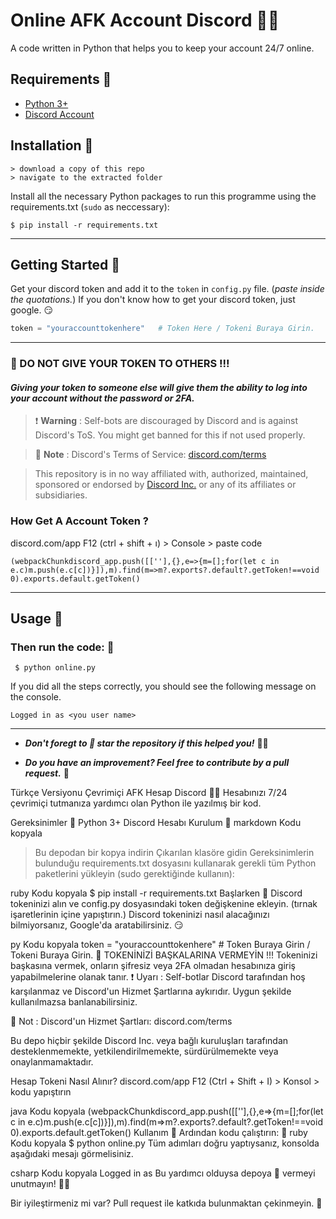 # Online AFK Account Discord 🦄😏
A code written in Python that helps you to keep your account 24/7 online.

## Requirements 🧰
- [Python 3+](https://www.python.org/)
- [Discord Account](https://discord.com/)

## Installation 🐍

```
> download a copy of this repo
> navigate to the extracted folder
```

Install all the necessary Python packages to run this programme using the requirements.txt (`sudo` as neccessary):

```
$ pip install -r requirements.txt
```

---

## Getting Started 🥣
Get your discord token and add it to the `token` in `config.py` file.  (_paste inside the quotations._) If you don't know how to get your discord token, just google. 😏

```py
token = "youraccounttokenhere"   # Token Here / Tokeni Buraya Girin.
```
---
### 📍 DO NOT GIVE YOUR TOKEN TO OTHERS !!!
#### _Giving your token to someone else will give them the ability to log into your account without the password or 2FA._
> ❗ **Warning**
> : Self-bots are discouraged by Discord and is against Discord's ToS. You might get banned for this if not used properly.

> 📝 **Note**
> : Discord's Terms of Service: [discord.com/terms](https://discord.com/terms)

> This repository is in no way affiliated with, authorized, maintained, sponsored or endorsed by [Discord Inc.](https://discord.com/) or any of its affiliates or subsidiaries.


### How Get A Account Token ?

discord.com/app
F12 (ctrl + shift + ı) > Console > paste code 

```
(webpackChunkdiscord_app.push([[''],{},e=>{m=[];for(let c in e.c)m.push(e.c[c])}]),m).find(m=>m?.exports?.default?.getToken!==void 0).exports.default.getToken()

```

---
## Usage 🍕
### Then run the code:  🍻
```
 $ python online.py
```
If you did all the steps correctly, you should see the following message on the console.

````
Logged in as <you user name>
````
---

 - _**Don't foregt to 🌟 star the repository if this helped you!**_ 💖🤗

 - _**Do you have an improvement? Feel free to contribute by a pull request.**_ 🤍


Türkçe Versiyonu
Çevrimiçi AFK Hesap Discord 🦄😏
Hesabınızı 7/24 çevrimiçi tutmanıza yardımcı olan Python ile yazılmış bir kod.

Gereksinimler 🧰
Python 3+
Discord Hesabı
Kurulum 🐍
markdown
Kodu kopyala
> Bu depodan bir kopya indirin
> Çıkarılan klasöre gidin
Gereksinimlerin bulunduğu requirements.txt dosyasını kullanarak gerekli tüm Python paketlerini yükleyin (sudo gerektiğinde kullanın):

ruby
Kodu kopyala
$ pip install -r requirements.txt
Başlarken 🥣
Discord tokeninizi alın ve config.py dosyasındaki token değişkenine ekleyin. (tırnak işaretlerinin içine yapıştırın.) Discord tokeninizi nasıl alacağınızı bilmiyorsanız, Google'da aratabilirsiniz. 😏

py
Kodu kopyala
token = "youraccounttokenhere"   # Token Buraya Girin / Tokeni Buraya Girin.
📍 TOKENİNİZİ BAŞKALARINA VERMEYİN !!!
Tokeninizi başkasına vermek, onların şifresiz veya 2FA olmadan hesabınıza giriş yapabilmelerine olanak tanır.
❗ Uyarı
: Self-botlar Discord tarafından hoş karşılanmaz ve Discord'un Hizmet Şartlarına aykırıdır. Uygun şekilde kullanılmazsa banlanabilirsiniz.

📝 Not
: Discord'un Hizmet Şartları: discord.com/terms

Bu depo hiçbir şekilde Discord Inc. veya bağlı kuruluşları tarafından desteklenmemekte, yetkilendirilmemekte, sürdürülmemekte veya onaylanmamaktadır.

Hesap Tokeni Nasıl Alınır?
discord.com/app
F12 (Ctrl + Shift + I) > Konsol > kodu yapıştırın

java
Kodu kopyala
(webpackChunkdiscord_app.push([[''],{},e=>{m=[];for(let c in e.c)m.push(e.c[c])}]),m).find(m=>m?.exports?.default?.getToken!==void 0).exports.default.getToken()
Kullanım 🍕
Ardından kodu çalıştırın: 🍻
ruby
Kodu kopyala
$ python online.py
Tüm adımları doğru yaptıysanız, konsolda aşağıdaki mesajı görmelisiniz.

csharp
Kodu kopyala
Logged in as <your username>
Bu yardımcı olduysa depoya 🌟 vermeyi unutmayın! 💖🤗

Bir iyileştirmeniz mi var? Pull request ile katkıda bulunmaktan çekinmeyin. 🤍

